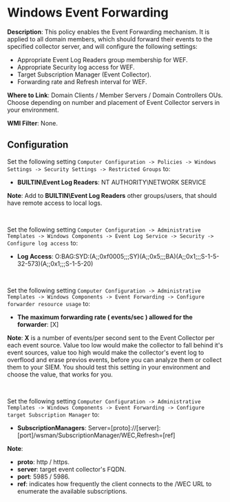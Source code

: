 # Windows Event Forwarding

**Description**: This policy enables the Event Forwarding mechanism. It is applied to all domain members, which should forward their events to the specified collector server, and will configure the following settings:

- Appropriate Event Log Readers group membership for WEF.
- Appropriate Security log access for WEF.
- Target Subscription Manager (Event Collector).
- Forwarding rate and Refresh interval for WEF.

**Where to Link**: Domain Clients / Member Servers / Domain Controllers OUs. Choose depending on number and placement of Event Collector servers in your environment.

**WMI Filter**: None.

## Configuration

Set the following setting `Computer Configuration -> Policies -> Windows Settings -> Security Settings -> Restricted Groups` to:

- **BUILTIN\Event Log Readers**: NT AUTHORITY\NETWORK SERVICE

**Note**: Add to **BUILTIN\Event Log Readers** other groups/users, that should have remote access to local logs.

&nbsp;

Set the following setting `Computer Configuration -> Administrative Templates -> Windows Components -> Event Log Service -> Security -> Configure log access` to:

- **Log Access**: O:BAG:SYD:(A;;0xf0005;;;SY)(A;;0x5;;;BA)(A;;0x1;;;S-1-5-32-573)(A;;0x1;;;S-1-5-20)

&nbsp;

Set the following setting `Computer Configuration -> Administrative Templates -> Windows Components -> Event Forwarding -> Configure forwarder resource usage` to:

- **The maximum forwarding rate ( events/sec ) allowed for the forwarder**: [X]

**Note**: **X** is a number of events/per second sent to the Event Collector per each event source. Value too low would make the collector to fall behind it's event sources, value too high would make the collector's event log to overflood and erase previos events, before you can analyze them or collect them to your SIEM. You should test this setting in your environment and choose the value, that works for you.

&nbsp;

Set the following setting `Computer Configuration -> Administrative Templates -> Windows Components -> Event Forwarding -> Configure target Subscription Manager` to:

- **SubscriptionManagers**: Server=[proto]://[server]:[port]/wsman/SubscriptionManager/WEC,Refresh=[ref]

**Note**:

- **proto**: http / https.
- **server**: target event collector's FQDN.
- **port**: 5985 / 5986.
- **ref**: indicates how frequently the client connects to the /WEC URL to enumerate the available subscriptions.
